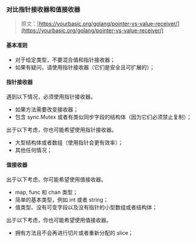 ### 对比指针接收器和值接收器

> 原文：[https://yourbasic.org/golang/pointer-vs-value-receiver/](https://yourbasic.org/golang/pointer-vs-value-receiver/)

#### 基本准则

*	对于给定类型，不要混合值和指针接收器；
*	如果有疑问，请使用指针接收器（它们是安全且可扩展的）；

#### 指针接收器

遇到以下情况，必须使用指针接收器。

*	如果方法需要改变接收器；
*	包含 sync.Mutex 或者有类似同步字段的结构体（因为它们必须禁止复制）；

出于以下考虑，你也可能希望使用指针接收器。

*	大型结构体或者数组（使用指针会更有效率）；
*	其他任何情况；

#### 值接收器

出于以下考虑，你可能希望使用值接收器。

*	map, func 和 chan 类型；
*	简单的基本类型，例如 int 或者 string；
*	值类型、没有可变字段以及没有指针的小型数组或者结构体；

出于以下考虑，你也可能希望使用值接收器。

*	拥有方法且不会再进行切片或者重新分配的 slice；
